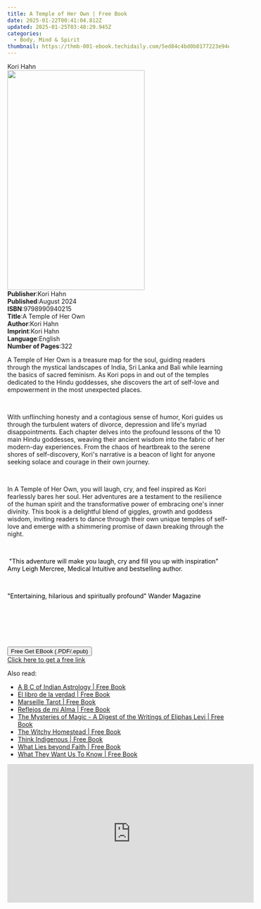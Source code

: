```yaml
---
title: A Temple of Her Own | Free Book
date: 2025-01-22T00:41:04.812Z
updated: 2025-01-25T03:48:29.945Z
categories:
  - Body, Mind & Spirit
thumbnail: https://thmb-001-ebook.techidaily.com/5ed84c4bd0b0177223e94e16b43649ecf49fac0963abc61bc3554e4433ca0bd0.jpg
---
```

<main id="book-container">
  <div class="flex flex-col">
    <div class="book-brief flex-1 py-6 px-4 sm:p-6 md:py-10 md:px-8">
      <!-- brief-->
      <div class="book-brief-main">Kori Hahn</div>
    </div>
    <div
      class="book-meta-info flex-1 grid gap-4 col-start-1 col-end-3 row-start-1 sm:mb-6 sm:grid-cols-4 lg:gap-6 lg:col-start-2 lg:row-end-6 lg:row-span-6 lg:mb-0"
    >
      <div
        class="book-meta-info-left place-content-center mt-4 p-4 text-sm leading-6 col-start-2 col-span-2 dark:text-slate-400"
      >
        <img
          class="w-full h-500 object-cover rounded-lg sm:h-255 sm:col-span-2 lg:col-span-full"
          src="https://img-001-ebook.techidaily.com/726b451b0137a01f2bc7f5bd7ecd816d87acb0c63f2f303d2f0ebe44b3ddf11c.jpg"
          alt=""
          width="312"
          height="500"
        />
      </div>
      <div
        class="book-meta-info-right mt-2 col-start-1 row-start-2 col-span-3 self-center"
      >
        <!-- meta data  -->
        <div class="flex flex-col px-4 md:px-8">
          <div class="flex-1">
            <strong>Publisher</strong>:<span class="px-2">Kori Hahn</span>
          </div>
          <div class="flex-1">
            <strong>Published</strong>:<span class="px-2">August 2024</span>
          </div>
          <div class="flex-1">
            <strong>ISBN</strong>:<span class="px-2">9798990940215</span>
          </div>
          <div class="flex-1">
            <strong>Title</strong>:<span class="px-2">A Temple of Her Own</span>
          </div>
          <div class="flex-1">
            <strong>Author</strong>:<span class="px-2">Kori Hahn</span>
          </div>
          <div class="flex-1">
            <strong>Imprint</strong>:<span class="px-2">Kori Hahn</span>
          </div>
          <div class="flex-1">
            <strong>Language</strong>:<span class="px-2">English</span>
          </div>
          <div class="flex-1">
            <strong>Number of Pages</strong>:<span class="px-2">322</span>
          </div>
        </div>
      </div>
    </div>
    <div class="book-description flex-1 py-6 px-4 sm:p-6 md:py-10 md:px-8">
      <div class="book-description-main">
        <div accordion-content="" id="description">
          <p>
            A Temple of Her Own is a treasure map for the soul, guiding readers
            through the mystical landscapes of India, Sri Lanka and Bali while
            learning the basics of sacred feminism. As Kori pops in and out of
            the temples dedicated to the Hindu goddesses, she discovers the art
            of self-love and empowerment in the most unexpected places.
          </p>
          <p><br /></p>
          <p>
            With unflinching honesty and a contagious sense of humor, Kori
            guides us through the turbulent waters of divorce, depression and
            life's myriad disappointments. Each chapter delves into the profound
            lessons of the 10 main Hindu goddesses, weaving their ancient wisdom
            into the fabric of her modern-day experiences. From the chaos of
            heartbreak to the serene shores of self-discovery, Kori's narrative
            is a beacon of light for anyone seeking solace and courage in their
            own journey.
          </p>
          <p><br /></p>
          <p>
            In A Temple of Her Own, you will laugh, cry, and feel inspired as
            Kori fearlessly bares her soul. Her adventures are a testament to
            the resilience of the human spirit and the transformative power of
            embracing one's inner divinity. This book is a delightful blend of
            giggles, growth and goddess wisdom, inviting readers to dance
            through their own unique temples of self-love and emerge with a
            shimmering promise of dawn breaking through the night.
          </p>
          <p><br /></p>
          <p>
            <span
              style="background-color: rgb(255, 255, 255); color: rgb(0, 0, 0)"
              >&nbsp;"This adventure will make you laugh, cry and fill you up
              with inspiration" Amy Leigh Mercree, Medical Intuitive and
              bestselling author.</span
            >
          </p>
          <p><br /></p>
          <p>
            <span
              style="background-color: rgb(255, 255, 255); color: rgb(0, 0, 0)"
              >"Entertaining, hilarious and spiritually&nbsp;profound" Wander
              Magazine</span
            >
          </p>
          <p><br /></p>
          <p><br /></p>
          <p><br /></p>
        </div>
        <div class="accordion-fader"></div>
      </div>
    </div>
    <div class="book-excerpts flex-1 py-6 px-4 sm:p-6 md:py-10 md:px-8"></div>
    <div
      class="book-about-author flex-1 py-6 px-4 sm:p-6 md:py-10 md:px-8"
    ></div>
    <div class="book-free-get flex-1 py-6 px-4 sm:p-6 md:py-10 md:px-8">
      <button
        id="btn-free-get"
        class="bg-blue-500 hover:bg-blue-700 text-white font-bold py-2 px-4 rounded"
      >
        Free Get EBook (.PDF/.epub)
      </button>
      <div id="countdown-display" class="px-2 text-lg mt-2"></div>
      <a
        id="free-link"
        class="hidden bg-blue-500 hover:bg-blue-700 text-white font-bold py-2 px-4 rounded"
        href="https://www.ebooks.com/en-us/book/211383522/a-temple-of-her-own/kori-hahn/"
        target="_blank"
        >Click here to get a free link</a
      >
    </div>
    <script>
      let countdownTime = 0;
      let countdownInterval = null;
      document
        .getElementById('btn-free-get')
        .addEventListener('click', startCountdown);
      function startCountdown() {
        countdownTime = new Date().getTime() + 60000 * 3;
        countdownInterval = setInterval(updateCountdown, 1000);
        document.getElementById('btn-free-get').disabled = true;
        document
          .getElementById('btn-free-get')
          .classList.add('bg-gray-500', 'cursor-not-allowed');
      }
      function updateCountdown() {
        let currentTime = new Date().getTime();
        let timeLeft = countdownTime - currentTime;
        let secondsLeft = Math.floor(timeLeft / 1000);
        document.getElementById('countdown-display').innerHTML =
          `Remaining time: ${secondsLeft} seconds.`;
        if (secondsLeft <= 0) {
          clearInterval(countdownInterval);
          document.getElementById('btn-free-get').classList.add('hidden');
          document.getElementById('free-link').classList.remove('hidden');
          document.getElementById('countdown-display').innerHTML = '';
        }
      }
    </script>
  </div>
</main>

<ins class="adsbygoogle"
      style="display:block"
      data-ad-client="ca-pub-7571918770474297"
      data-ad-slot="8358498916"
      data-ad-format="auto"
      data-full-width-responsive="true"></ins>
    

<span class="atpl-alsoreadstyle">Also read:</span>
<div><ul>
<li><a href="https://novels-ebooks.techidaily.com/210178621-9781528968249-a-b-c-of-indian-astrology/"><u>A B C of Indian Astrology | Free Book</u></a></li>
<li><a href="https://novels-ebooks.techidaily.com/210177784-9781643340838-el-libro-de-la-verdad/"><u>El libro de la verdad | Free Book</u></a></li>
<li><a href="https://novels-ebooks.techidaily.com/210179058-9788792633637-marseille-tarot/"><u>Marseille Tarot | Free Book</u></a></li>
<li><a href="https://novels-ebooks.techidaily.com/210177781-9781643345734-reflejos-de-mi-alma/"><u>Reflejos de mi Alma | Free Book</u></a></li>
<li><a href="https://novels-ebooks.techidaily.com/210177651-9781528768856-the-mysteries-of-magic-a-digest-of-the-writings-of-eliphas-levi/"><u>The Mysteries of Magic - A Digest of the Writings of Eliphas Levi | Free Book</u></a></li>
<li><a href="https://novels-ebooks.techidaily.com/210179265-9780762473779-the-witchy-homestead/"><u>The Witchy Homestead | Free Book</u></a></li>
<li><a href="https://novels-ebooks.techidaily.com/210177123-9781401956172-think-indigenous/"><u>Think Indigenous | Free Book</u></a></li>
<li><a href="https://novels-ebooks.techidaily.com/210177960-9781662405419-what-lies-beyond-faith/"><u>What Lies beyond Faith | Free Book</u></a></li>
<li><a href="https://novels-ebooks.techidaily.com/210177598-9781735974828-what-they-want-us-to-know/"><u>What They Want Us To Know | Free Book</u></a></li>
</ul></div>

<!-- affiliate ads begin -->
<iframe width="560" height="315" src="https://www.youtube.com/embed/eu4vwlZcMvM?si=4vEczfVU4BUUFP-t" title="YouTube video player" frameborder="0" allow="accelerometer; autoplay; clipboard-write; encrypted-media; gyroscope; picture-in-picture; web-share" referrerpolicy="strict-origin-when-cross-origin" allowfullscreen></iframe>
<!-- affiliate ads end -->

